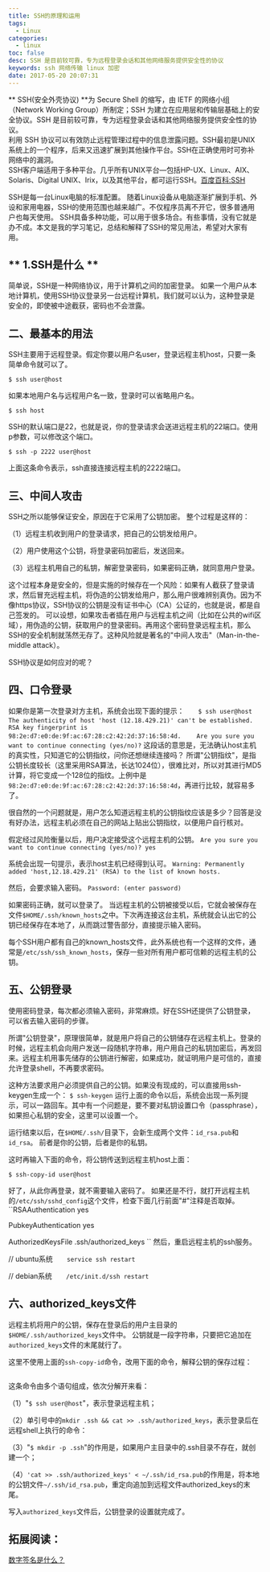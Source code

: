 ```yaml
---
title: SSH的原理和运用
tags:
  - Linux
categories:
  - linux
toc: false
desc: SSH 是目前较可靠，专为远程登录会话和其他网络服务提供安全性的协议
keywords: ssh 网络传输 linux 加密
date: 2017-05-20 20:07:31
---
```


** SSH(安全外壳协议) **为 Secure Shell 的缩写，由 IETF 的网络小组（Network Working Group）所制定；SSH 为建立在应用层和传输层基础上的安全协议。SSH 是目前较可靠，专为远程登录会话和其他网络服务提供安全性的协议。     
利用 SSH 协议可以有效防止远程管理过程中的信息泄露问题。SSH最初是UNIX系统上的一个程序，后来又迅速扩展到其他操作平台。SSH在正确使用时可弥补网络中的漏洞。  
SSH客户端适用于多种平台。几乎所有UNIX平台—包括HP-UX、Linux、AIX、Solaris、Digital   UNIX、Irix，以及其他平台，都可运行SSH。[百度百科:SSH](https://0x9.me/xuSFD)
<!--more-->

SSH是每一台Linux电脑的标准配置。
随着Linux设备从电脑逐渐扩展到手机、外设和家用电器，SSH的使用范围也越来越广。不仅程序员离不开它，很多普通用户也每天使用。
SSH具备多种功能，可以用于很多场合。有些事情，没有它就是办不成。本文是我的学习笔记，总结和解释了SSH的常见用法，希望对大家有用。
## ** 1.SSH是什么 ** 
简单说，SSH是一种网络协议，用于计算机之间的加密登录。
如果一个用户从本地计算机，使用SSH协议登录另一台远程计算机，我们就可以认为，这种登录是安全的，即使被中途截获，密码也不会泄露。  
## **二、最基本的用法**
SSH主要用于远程登录。假定你要以用户名user，登录远程主机host，只要一条简单命令就可以了。
```
$ ssh user@host
```

如果本地用户名与远程用户名一致，登录时可以省略用户名。
```
$ ssh host
```

SSH的默认端口是22，也就是说，你的登录请求会送进远程主机的22端口。使用p参数，可以修改这个端口。
```
$ ssh -p 2222 user@host
```
上面这条命令表示，ssh直接连接远程主机的2222端口。

## **三、中间人攻击**
SSH之所以能够保证安全，原因在于它采用了公钥加密。
整个过程是这样的：

（1）远程主机收到用户的登录请求，把自己的公钥发给用户。

（2）用户使用这个公钥，将登录密码加密后，发送回来。

（3）远程主机用自己的私钥，解密登录密码，如果密码正确，就同意用户登录。

这个过程本身是安全的，但是实施的时候存在一个风险：如果有人截获了登录请求，然后冒充远程主机，将伪造的公钥发给用户，那么用户很难辨别真伪。因为不像https协议，SSH协议的公钥是没有证书中心（CA）公证的，也就是说，都是自己签发的。
可以设想，如果攻击者插在用户与远程主机之间（比如在公共的wifi区域），用伪造的公钥，获取用户的登录密码。再用这个密码登录远程主机，那么SSH的安全机制就荡然无存了。这种风险就是著名的"中间人攻击"（Man-in-the-middle attack）。

SSH协议是如何应对的呢？

## **四、口令登录**
如果你是第一次登录对方主机，系统会出现下面的提示：
``
　　$ ssh user@host
　　The authenticity of host 'host (12.18.429.21)' can't be established.
　　RSA key fingerprint is 98:2e:d7:e0:de:9f:ac:67:28:c2:42:2d:37:16:58:4d.
　　Are you sure you want to continue connecting (yes/no)?
``
  这段话的意思是，无法确认host主机的真实性，只知道它的公钥指纹，问你还想继续连接吗？
所谓"公钥指纹"，是指公钥长度较长（这里采用RSA算法，长达1024位），很难比对，所以对其进行MD5计算，将它变成一个128位的指纹。上例中是`98:2e:d7:e0:de:9f:ac:67:28:c2:42:2d:37:16:58:4d`，再进行比较，就容易多了。

  很自然的一个问题就是，用户怎么知道远程主机的公钥指纹应该是多少？回答是没有好办法，远程主机必须在自己的网站上贴出公钥指纹，以便用户自行核对。

假定经过风险衡量以后，用户决定接受这个远程主机的公钥。
``Are you sure you want to continue connecting (yes/no)? yes``

系统会出现一句提示，表示host主机已经得到认可。
``Warning: Permanently added 'host,12.18.429.21' (RSA) to the list of known hosts.``

然后，会要求输入密码。
``Password: (enter password)``

如果密码正确，就可以登录了。
当远程主机的公钥被接受以后，它就会被保存在文件`$HOME/.ssh/known_hosts`之中。下次再连接这台主机，系统就会认出它的公钥已经保存在本地了，从而跳过警告部分，直接提示输入密码。

每个SSH用户都有自己的known_hosts文件，此外系统也有一个这样的文件，通常是``/etc/ssh/ssh_known_hosts``，保存一些对所有用户都可信赖的远程主机的公钥。

## **五、公钥登录**
使用密码登录，每次都必须输入密码，非常麻烦。好在SSH还提供了公钥登录，可以省去输入密码的步骤。

所谓"公钥登录"，原理很简单，就是用户将自己的公钥储存在远程主机上。登录的时候，远程主机会向用户发送一段随机字符串，用户用自己的私钥加密后，再发回来。远程主机用事先储存的公钥进行解密，如果成功，就证明用户是可信的，直接允许登录shell，不再要求密码。

这种方法要求用户必须提供自己的公钥。如果没有现成的，可以直接用ssh-keygen生成一个：
```$ ssh-keygen```
  运行上面的命令以后，系统会出现一系列提示，可以一路回车。其中有一个问题是，要不要对私钥设置口令（passphrase），如果担心私钥的安全，这里可以设置一个。

运行结束以后，在`$HOME/.ssh/`目录下，会新生成两个文件：`id_rsa.pub`和`id_rsa`。
前者是你的公钥，后者是你的私钥。

这时再输入下面的命令，将公钥传送到远程主机host上面：

```$ ssh-copy-id user@host```

好了，从此你再登录，就不需要输入密码了。
如果还是不行，就打开远程主机的`/etc/ssh/sshd_config`这个文件，检查下面几行前面"#"注释是否取掉。
``RSAAuthentication yes

PubkeyAuthentication yes 

AuthorizedKeysFile .ssh/authorized_keys
``
然后，重启远程主机的ssh服务。

// ubuntu系统　　``service ssh restart``

// debian系统　　``/etc/init.d/ssh restart``

## **六、authorized_keys文件**
远程主机将用户的公钥，保存在登录后的用户主目录的``$HOME/.ssh/authorized_keys``文件中。
公钥就是一段字符串，只要把它追加在``authorized_keys``文件的末尾就行了。

这里不使用上面的``ssh-copy-id``命令，改用下面的命令，解释公钥的保存过程：

```$ ssh user@host 'mkdir -p .ssh && cat >> .ssh/authorized_keys' < ~/.ssh/id_rsa.pub
```

这条命令由多个语句组成，依次分解开来看：

（1）"``$ ssh user@host``"，表示登录远程主机；

（2）单引号中的``mkdir .ssh && cat >> .ssh/authorized_keys``，表示登录后在远程shell上执行的命令：

（3）"``$ mkdir -p .ssh``"的作用是，如果用户主目录中的.ssh目录不存在，就创建一个；

（4）``'cat >> .ssh/authorized_keys' < ~/.ssh/id_rsa.pub``的作用是，将本地的公钥文件``~/.ssh/id_rsa.pub``，重定向追加到远程文件authorized_keys的末尾。

写入``authorized_keys``文件后，公钥登录的设置就完成了。



## 拓展阅读：
[数字签名是什么？](http://www.ruanyifeng.com/blog/2011/08/what_is_a_digital_signature.html)